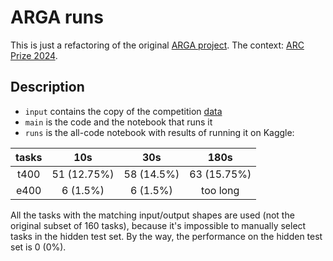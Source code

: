 # ARGA runs

This is just a refactoring of the original [ARGA project](https://github.com/khalil-research/ARGA-AAAI23). The context: [ARC Prize 2024](https://www.kaggle.com/competitions/arc-prize-2024).

## Description

- `input` contains the copy of the competition [data](https://www.kaggle.com/competitions/arc-prize-2024/data)
- `main` is the code and the notebook that runs it
- `runs` is the all-code notebook with results of running it on Kaggle:

| tasks | 10s | 30s | 180s |
| :-: | :-: | :-: | :-: |
| t400 | 51 (12.75%) | 58 (14.5%) | 63 (15.75%) |
| e400 | 6 (1.5%) | 6 (1.5%) | too long |

All the tasks with the matching input/output shapes are used (not the original subset of 160 tasks), because it's impossible to manually select tasks in the hidden test set. By the way, the performance on the hidden test set is 0 (0%).

